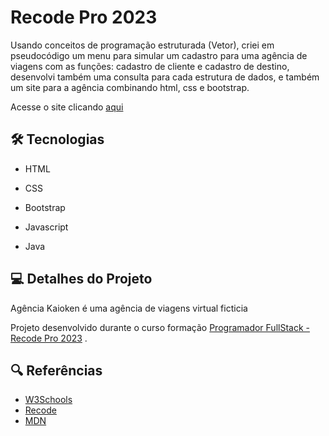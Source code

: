 
# Recode Pro 2023

Usando conceitos de programação estruturada (Vetor), criei em pseudocódigo um menu para simular um cadastro para uma agência de viagens com as funções: cadastro de cliente e cadastro de destino, desenvolvi também uma 
consulta para cada estrutura de dados, e também um site para a agência combinando html, css e bootstrap.

Acesse o site clicando [aqui](https://guidev1989.github.io/Recode-Pro-2023-Projeto-Individual)



## 🛠 Tecnologias 

- HTML

- CSS

- Bootstrap

- Javascript

- Java



## 💻 Detalhes do Projeto



Agência Kaioken é uma agência de viagens virtual ficticia 

Projeto desenvolvido durante o curso formação [Programador FullStack - Recode Pro 2023](https://recodepro.org.br/) .


## 🔍 Referências

- [W3Schools](https://www.w3schools.com/)
- [Recode](https://recodepro.org.br/)
- [MDN](https://developer.mozilla.org/pt-BR/docs/Web)





